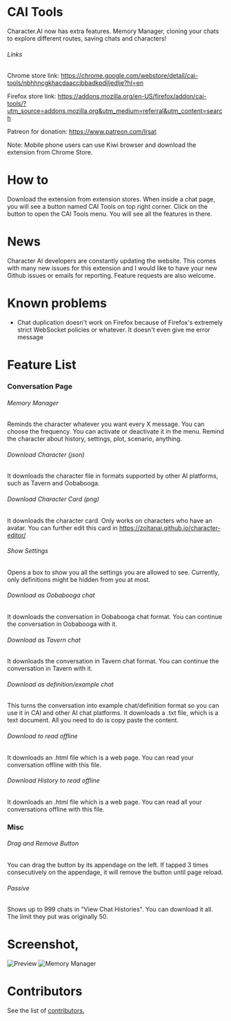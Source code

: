 # CAI Tools
Character.AI now has extra features. Memory Manager, cloning your chats to explore different routes, saving chats and characters!

###### Links
Chrome store link: https://chrome.google.com/webstore/detail/cai-tools/nbhhncgkhacdaaccjbbadkpdiljedlje?hl=en

Firefox store link: https://addons.mozilla.org/en-US/firefox/addon/cai-tools/?utm_source=addons.mozilla.org&utm_medium=referral&utm_content=search

Patreon for donation: https://www.patreon.com/Irsat

Note: Mobile phone users can use Kiwi browser and download the extension from Chrome Store.

# How to
Download the extension from extension stores. When inside a chat page, you will see a button named CAI Tools on top right corner. Click on the button to open the CAI Tools menu. You will see all the features in there.

# News
Character AI developers are constantly updating the website. This comes with many new issues for this extension and I would like to have your new Github issues or emails for reporting. Feature requests are also welcome.

# Known problems
- Chat duplication doesn't work on Firefox because of Firefox's extremely strict WebSocket policies or whatever. It doesn't even give me error message

# Feature List
### Conversation Page
###### Memory Manager
Reminds the character whatever you want every X message. You can choose the frequency. You can activate or deactivate it in the menu. Remind the character about history, settings, plot, scenario, anything.
###### Download Character (json)
It downloads the character file in formats supported by other AI platforms, such as Tavern and Oobabooga.
###### Download Character Card (png)
It downloads the character card. Only works on characters who have an avatar. You can further edit this card in https://zoltanai.github.io/character-editor/
###### Show Settings
Opens a box to show you all the settings you are allowed to see. Currently, only definitions might be hidden from you at most.
###### Download as Oobabooga chat
It downloads the conversation in Oobabooga chat format. You can continue the conversation in Oobabooga with it.
###### Download as Tavern chat
It downloads the conversation in Tavern chat format. You can continue the conversation in Tavern with it.
###### Download as definition/example chat
This turns the conversation into example chat/definition format so you can use it in CAI and other AI chat platforms. It downloads a .txt file, which is a text document. All you need to do is copy paste the content.
###### Download to read offline
It downloads an .html file which is a web page. You can read your conversation offline with this file.
###### Download History to read offline
It downloads an .html file which is a web page. You can read all your conversations offline with this file.

### Misc
###### Drag and Remove Button
You can drag the button by its appendage on the left. If tapped 3 times consecutively on the appendage, it will remove the button until page reload.
###### Passive
Shows up to 999 chats in "View Chat Histories". You can download it all. The limit they put was originally 50.

# Screenshot,
![Preview](https://github.com/irsat000/CAI-Tools/assets/38238671/ae43933a-ef6d-4d23-9d96-0925f2927b72)
![Memory Manager](https://github.com/irsat000/CAI-Tools/assets/38238671/19351f05-1dc8-480d-b011-e678e4948b1a)


# Contributors
See the list of [contributors.](AUTHORS)
